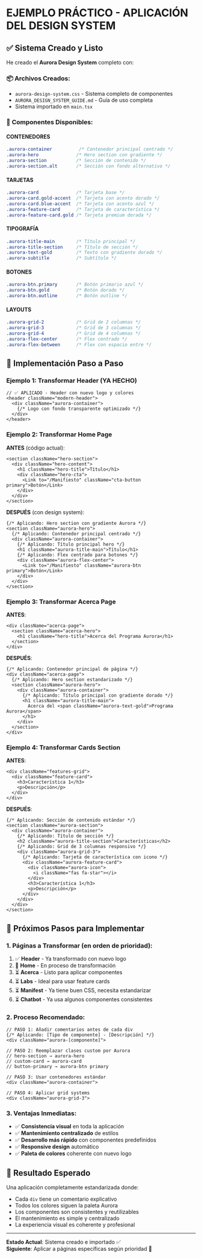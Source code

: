 # EJEMPLO PRÁCTICO - APLICACIÓN DEL DESIGN SYSTEM

## ✅ **Sistema Creado y Listo**

He creado el **Aurora Design System** completo con:

### 📦 **Archivos Creados:**
- `aurora-design-system.css` - Sistema completo de componentes
- `AURORA_DESIGN_SYSTEM_GUIDE.md` - Guía de uso completa
- Sistema importado en `main.tsx`

### 🎨 **Componentes Disponibles:**

#### **CONTENEDORES**
```css
.aurora-container          /* Contenedor principal centrado */
.aurora-hero              /* Hero section con gradiente */
.aurora-section           /* Sección de contenido */
.aurora-section.alt       /* Sección con fondo alternativo */
```

#### **TARJETAS**
```css
.aurora-card              /* Tarjeta base */
.aurora-card.gold-accent  /* Tarjeta con acento dorado */
.aurora-card.blue-accent  /* Tarjeta con acento azul */
.aurora-feature-card      /* Tarjeta de característica */
.aurora-feature-card.gold /* Tarjeta premium dorada */
```

#### **TIPOGRAFÍA**
```css
.aurora-title-main        /* Título principal */
.aurora-title-section     /* Título de sección */
.aurora-text-gold         /* Texto con gradiente dorado */
.aurora-subtitle          /* Subtítulo */
```

#### **BOTONES**
```css
.aurora-btn.primary       /* Botón primario azul */
.aurora-btn.gold          /* Botón dorado */
.aurora-btn.outline       /* Botón outline */
```

#### **LAYOUTS**
```css
.aurora-grid-2            /* Grid de 2 columnas */
.aurora-grid-3            /* Grid de 3 columnas */
.aurora-grid-4            /* Grid de 4 columnas */
.aurora-flex-center       /* Flex centrado */
.aurora-flex-between      /* Flex con espacio entre */
```

## 🚀 **Implementación Paso a Paso**

### **Ejemplo 1: Transformar Header (YA HECHO)**
```tsx
// ✅ APLICADO - Header con nuevo logo y colores
<header className="modern-header">
  <div className="aurora-container">
    {/* Logo con fondo transparente optimizado */}
  </div>
</header>
```

### **Ejemplo 2: Transformar Home Page**

**ANTES** (código actual):
```tsx
<section className="hero-section">
  <div className="hero-content">
    <h1 className="hero-title">Título</h1>
    <div className="hero-cta">
      <Link to="/Manifiesto" className="cta-button primary">Botón</Link>
    </div>
  </div>
</section>
```

**DESPUÉS** (con design system):
```tsx
{/* Aplicando: Hero section con gradiente Aurora */}
<section className="aurora-hero">
  {/* Aplicando: Contenedor principal centrado */}
  <div className="aurora-container">
    {/* Aplicando: Título principal hero */}
    <h1 className="aurora-title-main">Título</h1>
    {/* Aplicando: Flex centrado para botones */}
    <div className="aurora-flex-center">
      <Link to="/Manifiesto" className="aurora-btn primary">Botón</Link>
    </div>
  </div>
</section>
```

### **Ejemplo 3: Transformar Acerca Page**

**ANTES**:
```tsx
<div className="acerca-page">
  <section className="acerca-hero">
    <h1 className="hero-title">Acerca del Programa Aurora</h1>
  </section>
</div>
```

**DESPUÉS**:
```tsx
{/* Aplicando: Contenedor principal de página */}
<div className="acerca-page">
  {/* Aplicando: Hero section estandarizado */}
  <section className="aurora-hero">
    <div className="aurora-container">
      {/* Aplicando: Título principal con gradiente dorado */}
      <h1 className="aurora-title-main">
        Acerca del <span className="aurora-text-gold">Programa Aurora</span>
      </h1>
    </div>
  </section>
</div>
```

### **Ejemplo 4: Transformar Cards Section**

**ANTES**:
```tsx
<div className="features-grid">
  <div className="feature-card">
    <h3>Característica 1</h3>
    <p>Descripción</p>
  </div>
</div>
```

**DESPUÉS**:
```tsx
{/* Aplicando: Sección de contenido estándar */}
<section className="aurora-section">
  <div className="aurora-container">
    {/* Aplicando: Título de sección */}
    <h2 className="aurora-title-section">Características</h2>
    {/* Aplicando: Grid de 3 columnas responsivo */}
    <div className="aurora-grid-3">
      {/* Aplicando: Tarjeta de característica con icono */}
      <div className="aurora-feature-card">
        <div className="aurora-icon">
          <i className="fas fa-star"></i>
        </div>
        <h3>Característica 1</h3>
        <p>Descripción</p>
      </div>
    </div>
  </div>
</section>
```

## 📝 **Próximos Pasos para Implementar**

### **1. Páginas a Transformar (en orden de prioridad):**

1. ✅ **Header** - Ya transformado con nuevo logo
2. 🔄 **Home** - En proceso de transformación  
3. ⏳ **Acerca** - Listo para aplicar componentes
4. ⏳ **Labs** - Ideal para usar feature cards
5. ⏳ **Manifest** - Ya tiene buen CSS, necesita estandarizar
6. ⏳ **Chatbot** - Ya usa algunos componentes consistentes

### **2. Proceso Recomendado:**

```tsx
// PASO 1: Añadir comentarios antes de cada div
{/* Aplicando: [Tipo de componente] - [Descripción] */}
<div className="aurora-[componente]">

// PASO 2: Reemplazar clases custom por Aurora
// hero-section → aurora-hero
// custom-card → aurora-card
// button-primary → aurora-btn primary

// PASO 3: Usar contenedores estándar
<div className="aurora-container">

// PASO 4: Aplicar grid systems
<div className="aurora-grid-3">
```

### **3. Ventajas Inmediatas:**
- ✅ **Consistencia visual** en toda la aplicación
- ✅ **Mantenimiento centralizado** de estilos
- ✅ **Desarrollo más rápido** con componentes predefinidos
- ✅ **Responsive design** automático
- ✅ **Paleta de colores** coherente con nuevo logo

## 🎯 **Resultado Esperado**

Una aplicación completamente estandarizada donde:
- Cada `div` tiene un comentario explicativo
- Todos los colores siguen la paleta Aurora
- Los componentes son consistentes y reutilizables
- El mantenimiento es simple y centralizado
- La experiencia visual es coherente y profesional

---

**Estado Actual**: Sistema creado e importado ✅  
**Siguiente**: Aplicar a páginas específicas según prioridad 🚀

